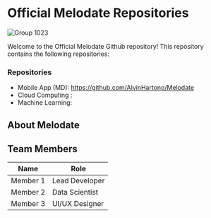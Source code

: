 # Official Melodate Repositories

![Group 1023](https://github.com/user-attachments/assets/ad1809f7-9eee-411a-801b-4687c675e2d2)

Welcome to the Official Melodate Github repository! This repository contains the following repositories:

### Repositories
- Mobile App (MD): https://github.com/AlvinHartono/Melodate
- Cloud Computing :
- Machine Learning:

## About Melodate

## Team Members
| Name           | Role                 |
|----------------|----------------------|
| Member 1       | Lead Developer       |
| Member 2       | Data Scientist       |
| Member 3       | UI/UX Designer       |



